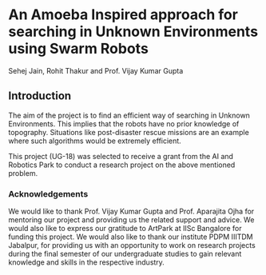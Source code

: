 # An Amoeba Inspired approach for searching in Unknown Environments using Swarm Robots
Sehej Jain, Rohit Thakur and Prof. Vijay Kumar Gupta
## Introduction
The aim of the project is to find an efficient way of searching in Unknown Environments. This implies that the robots have no prior knowledge of topography. Situations like post-disaster rescue missions are an example where such algorithms would be extremely efficient.

This project (UG-18) was selected to receive a grant from the AI and Robotics Park to conduct a research project on the above mentioned problem.

### Acknowledgements
We would like to thank Prof. Vijay Kumar Gupta and Prof. Aparajita Ojha for mentoring our project and providing us the related support and advice. We would also like to express our gratitude to ArtPark at IISc Bangalore for funding this project.
We would also like to thank our institute PDPM IIITDM Jabalpur, for providing us with an opportunity to work on research projects during the final semester of our undergraduate studies to gain relevant knowledge and skills in the respective industry.